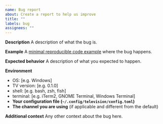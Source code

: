 ```yaml
---
name: Bug report
about: Create a report to help us improve
title: ""
labels: bug
assignees: ""
---
```


**Description**
A description of what the bug is.

**Example**
A [minimal reproducible code example](https://stackoverflow.com/help/minimal-reproducible-example) where the bug happens.

**Expected behavior**
A description of what you expected to happen.

**Environment**

- OS: [e.g. Windows]
- TV version: [e.g. 0.1.0]
- shell: [e.g. bash, zsh, fish]
- terminal: [e.g. iTerm2, GNOME Terminal, Windows Terminal]
- **Your configuration file (`~/.config/television/config.toml`)**
- **The channel you are using** (if applicable and different from the default)

**Additional context**
Any other context about the bug here.
